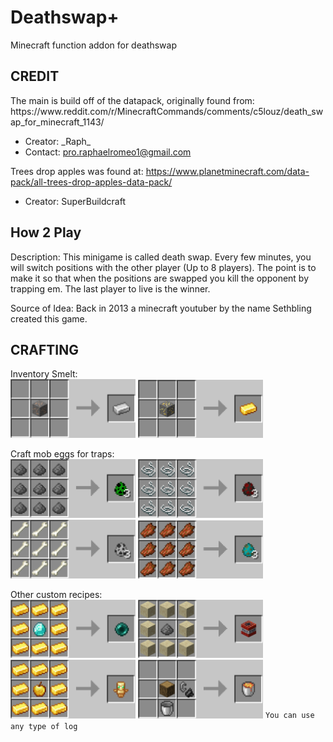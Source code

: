 # Deathswap+
Minecraft function addon for deathswap

<h2>CREDIT</h2>
The main is build off of the datapack, originally found from: https://www.reddit.com/r/MinecraftCommands/comments/c5louz/death_swap_for_minecraft_1143/

- Creator: \_Raph\_
- Contact: pro.raphaelromeo1@gmail.com

Trees drop apples was found at: https://www.planetminecraft.com/data-pack/all-trees-drop-apples-data-pack/

- Creator: SuperBuildcraft


<h2>How 2 Play</h2>
Description: This minigame is called death swap. Every few minutes, you will switch positions with the other player (Up to 8 players). The point is to make it so that when
the positions are swapped you kill the opponent by trapping em. The last player to live is the winner.

Source of Idea: Back in 2013 a minecraft youtuber by the name Sethbling created this game.

<h2>CRAFTING</h2>

Inventory Smelt:   
<img src="githubImages/Iron.png" width="200"> <img src="githubImages/Gold.png" width="200">    


Craft mob eggs for traps:    
<img src="githubImages/CreeperEgg.png" width="200"> <img src="githubImages/SpiderEgg.png" width="200"> <img src="githubImages/SkeletonEgg.png" width="200"> <img src="githubImages/ZombieEgg.png" width="200">


Other custom recipes:    
<img src="githubImages/Enderpearl.png" width="200"> <img src="githubImages/TNT.png" width="200"> <img src="githubImages/Totem.png" width="200">
<img src="githubImages/LavaBucket.png" width="200">     `You can use any type of log`